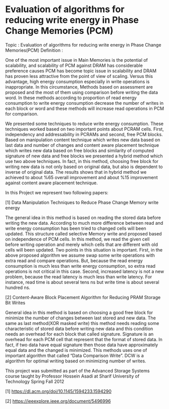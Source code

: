 # Evaluation of algorithms for reducing write energy in Phase Change Memories (PCM)

Topic : Evaluation of algorithms for reducing write energy in Phase Change Memories(PCM)
Definition :

One of the most important issue in Main Memories is the potential of scalability, and 
scalability of PCM against DRAM has considerable preference causes PCM has become topic 
issue in scalability and DRAM has proven less attractive from the point of view of scaling. Versus 
this advantage, high energy consumption especially in write operations is inappropriate. In this 
circumstance, Methods based on assessment are proposed and the most of them using 
comparison before writing the data word. In these methods according to proportion of read 
energy consumption to write energy consumption decrease the number of writes in each block 
or word and these methods will increase read operations in PCM for 
comparison.

We presented some techniques to reduce write energy consumption. These techniques worked based on two important points about 
PCRAM cells. First, independency and addressability in PCRAMs and 
second, free PCM blocks. Based on manipulation content technique which 
writes new data based on last data and number of changes and content aware 
placement technique which writes new data based on free blocks and 
similarity of computed signature of new data and free blocks we presented a 
hybrid method which use two above techniques. In fact, in this method, 
choosing free block for writing new data is not only based on original data, 
but also is dependent to inverse of original data. The results shows that in 
hybrid method we achieved to about %65 overall improvement and about 
%15 improvement against content aware placement technique.
 
In this Project we represent two following papers:

[1] Data Manipulation Techniques to Reduce Phase Change Memory write energy

The general idea in this method is based on reading the stored data before writing the new data. 
According to much more difference between read and write energy consumption has been tried to 
changed cells will been updated. This structure called selective Memory write and proposed based on 
independence of PCM cells. In this method, we read the given cell before writing operation and merely 
which cells that are different with old cells will been updated. Two points in this situation is important. 
First, in the above proposed algorithm we assume swap some write operations with extra read and 
compare operations. But, because the read energy consumption is much less than write energy 
consumption, so extra read operations is not critical in this case. Second, increased latency is not a new 
problem, because the read latency is much less than write latency. For instance, read time is about 
several tens ns but write time is about several hundred ns. 

[2] Content-Aware Block Placement Algorithm for Reducing PRAM Storage Bit Writes

General idea in this method is based on choosing a good free block for minimize the number of 
changes between last stored and new data. The same as last method(XOR masked write) this method 
needs reading some characteristic of stored data before writing new data and this condition needs an 
overhead for each block that called signature. Signature is an overhead for each PCM cell that represent 
that the format of stored data. In fact, if two data have equal signature then those data have 
approximately equal data and the changed is minimized. 
 This methods uses one of important algorithm that called “Data Comparison Write”. DCW is a 
algorithm for optimal writing based on minimizing number of writes.

This project was submitted as part of the Advanced Storage Systems course taught by Professor Hossein Asadi at Sharif University of Technology Spring Fall 2012

[1] https://dl.acm.org/doi/10.1145/1594233.1594290

[2] https://ieeexplore.ieee.org/document/5496996

